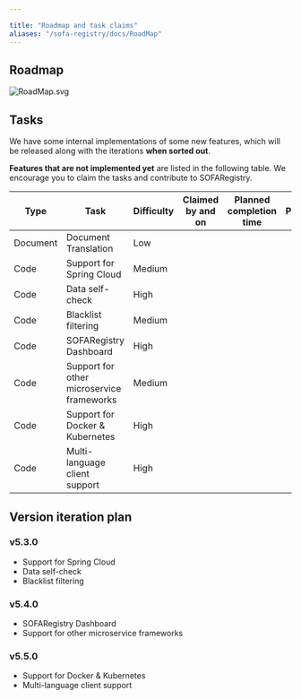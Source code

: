 ```yaml
---

title: "Roadmap and task claims"
aliases: "/sofa-registry/docs/RoadMap"
---
```


## Roadmap

![RoadMap.svg](https://gw.alipayobjects.com/zos/basement_prod/bcfb5589-d1a0-45d6-a2ce-289c476311f5.svg)

## Tasks

We have some internal implementations of some new features, which will be released along with the iterations **when sorted out**.

**Features that are not implemented yet** are listed in the following table. We encourage you to claim the tasks and contribute to SOFARegistry.

| Type | Task | Difficulty | Claimed by and on | Planned completion time | Progress | Related issues |
| --- | --- | --- | --- | --- | --- | --- |
| Document | Document Translation | Low |  |  |  |  |
| Code | Support for Spring Cloud | Medium |  |  |  |  |
| Code | Data self-check | High |  |  |  |  |
| Code | Blacklist filtering | Medium |  |  |  |  |
| Code | SOFARegistry Dashboard | High |  |  |  |  |
| Code | Support for other microservice frameworks | Medium |  |  |  |  |
| Code | Support for Docker & Kubernetes | High |  |  |  |  |
| Code | Multi-language client support | High |  |  |  |  |

## Version iteration plan

### v5.3.0

* Support for Spring Cloud
* Data self-check
* Blacklist filtering

### v5.4.0

* SOFARegistry Dashboard
* Support for other microservice frameworks

### v5.5.0

* Support for Docker & Kubernetes
* Multi-language client support
